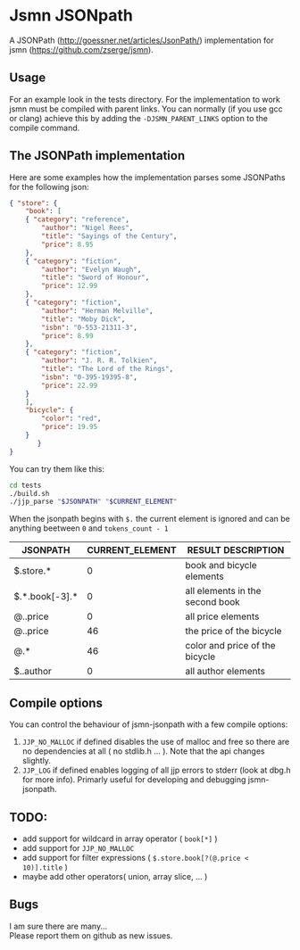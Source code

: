 # Jsmn JSONpath
A JSONPath (http://goessner.net/articles/JsonPath/) implementation for jsmn (https://github.com/zserge/jsmn).  

## Usage
For an example look in the tests directory. For the implementation to work jsmn must be compiled with parent links.
You can normally (if you use gcc or clang) achieve this by adding the `-DJSMN_PARENT_LINKS` option to the compile command.

## The JSONPath implementation
Here are some examples how the implementation parses some JSONPaths for the following json:
```json
{ "store": {
	"book": [
	{ "category": "reference",
		"author": "Nigel Rees",
		"title": "Sayings of the Century",
		"price": 8.95
	},
	{ "category": "fiction",
		"author": "Evelyn Waugh",
		"title": "Sword of Honour",
		"price": 12.99
	},
	{ "category": "fiction",
		"author": "Herman Melville",
		"title": "Moby Dick",
		"isbn": "0-553-21311-3",
		"price": 8.99
	},
	{ "category": "fiction",
		"author": "J. R. R. Tolkien",
		"title": "The Lord of the Rings",
		"isbn": "0-395-19395-8",
		"price": 22.99
	}
	],
	"bicycle": {
		"color": "red",
		"price": 19.95
	}
	   }
}
```
  
You can try them like this:
```bash
cd tests
./build.sh
./jjp_parse "$JSONPATH" "$CURRENT_ELEMENT"
```
  
When the jsonpath begins with `$.` the current element is ignored and can be anything beetween `0` and `tokens_count - 1`  
  
|         JSONPATH | CURRENT\_ELEMENT |              RESULT DESCRIPTION |
| ---------------- | ---------------- | ------------------------------- |
|       $.store.\* |                0 |       book and bicycle elements |
| $.\*.book[-3].\* |                0 | all elements in the second book |
|         @..price |                0 |              all price elements |
|         @..price |               46 |        the price of the bicycle |
|             @.\* |               46 |  color and price of the bicycle |
|        $..author |                0 |             all author elements |
  
## Compile options
You can control the behaviour of jsmn-jsonpath with a few compile options:  
1. `JJP_NO_MALLOC` if defined disables the use of malloc and free so there are no dependencies at all ( no stdlib.h ... ). Note that the api changes slightly.  
2. `JJP_LOG` if defined enables logging of all jjp errors to stderr (look at dbg.h for more info). Primarly useful for developing
and debugging jsmn-jsonpath.  
  
## TODO:  
- add support for wildcard in array operator ( `book[*]` )
- add support for `JJP_NO_MALLOC`
- add support for filter expressions ( `$.store.book[?(@.price < 10)].title` )
- maybe add other operators( union, array slice, ... )  


## Bugs
I am sure there are many...  
Please report them on github as new issues.
